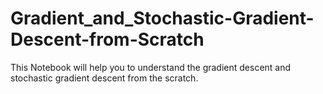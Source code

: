 # Gradient_and_Stochastic-Gradient-Descent-from-Scratch
This Notebook will help you to understand the gradient descent and stochastic gradient descent from the scratch.
